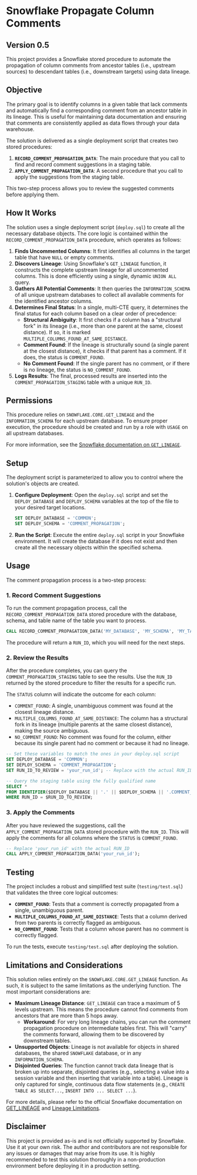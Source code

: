 # Snowflake Propagate Column Comments

## Version 0.5

This project provides a Snowflake stored procedure to automate the propagation of column comments from ancestor tables (i.e., upstream sources) to descendant tables (i.e., downstream targets) using data lineage.

## Objective

The primary goal is to identify columns in a given table that lack comments and automatically find a corresponding comment from an ancestor table in its lineage. This is useful for maintaining data documentation and ensuring that comments are consistently applied as data flows through your data warehouse.

The solution is delivered as a single deployment script that creates two stored procedures:

1.  **`RECORD_COMMENT_PROPAGATION_DATA`**: The main procedure that you call to find and record comment suggestions in a staging table.
2.  **`APPLY_COMMENT_PROPAGATION_DATA`**: A second procedure that you call to apply the suggestions from the staging table.

This two-step process allows you to review the suggested comments before applying them.

## How It Works

The solution uses a single deployment script (`deploy.sql`) to create all the necessary database objects. The core logic is contained within the `RECORD_COMMENT_PROPAGATION_DATA` procedure, which operates as follows:

1.  **Finds Uncommented Columns**: It first identifies all columns in the target table that have `NULL` or empty comments.
2.  **Discovers Lineage**: Using Snowflake's `GET_LINEAGE` function, it constructs the complete upstream lineage for all uncommented columns. This is done efficiently using a single, dynamic `UNION ALL` query.
3.  **Gathers All Potential Comments**: It then queries the `INFORMATION_SCHEMA` of all unique upstream databases to collect all available comments for the identified ancestor columns.
4.  **Determines Final Status**: In a single, multi-CTE query, it determines the final status for each column based on a clear order of precedence:
    *   **Structural Ambiguity**: It first checks if a column has a "structural fork" in its lineage (i.e., more than one parent at the same, closest distance). If so, it is marked `MULTIPLE_COLUMNS_FOUND_AT_SAME_DISTANCE`.
    *   **Comment Found**: If the lineage is structurally sound (a single parent at the closest distance), it checks if that parent has a comment. If it does, the status is `COMMENT_FOUND`.
    *   **No Comment Found**: If the single parent has no comment, or if there is no lineage, the status is `NO_COMMENT_FOUND`.
5.  **Logs Results**: The final, processed results are inserted into the `COMMENT_PROPAGATION_STAGING` table with a unique `RUN_ID`.

## Permissions

This procedure relies on `SNOWFLAKE.CORE.GET_LINEAGE` and the `INFORMATION_SCHEMA` for each upstream database. To ensure proper execution, the procedure should be created and run by a role with `USAGE` on all upstream databases.

For more information, see the [Snowflake documentation on `GET_LINEAGE`](https://docs.snowflake.com/en/sql-reference/functions/get_lineage).

## Setup

The deployment script is parameterized to allow you to control where the solution's objects are created.

1.  **Configure Deployment**: Open the `deploy.sql` script and set the `DEPLOY_DATABASE` and `DEPLOY_SCHEMA` variables at the top of the file to your desired target locations.
    ```sql
    SET DEPLOY_DATABASE = 'COMMON';
    SET DEPLOY_SCHEMA = 'COMMENT_PROPAGATION';
    ```
2.  **Run the Script**: Execute the entire `deploy.sql` script in your Snowflake environment. It will create the database if it does not exist and then create all the necessary objects within the specified schema.

## Usage

The comment propagation process is a two-step process:

### 1. Record Comment Suggestions

To run the comment propagation process, call the `RECORD_COMMENT_PROPAGATION_DATA` stored procedure with the database, schema, and table name of the table you want to process.

```sql
CALL RECORD_COMMENT_PROPAGATION_DATA('MY_DATABASE', 'MY_SCHEMA', 'MY_TABLE');
```

The procedure will return a `RUN_ID`, which you will need for the next steps.

### 2. Review the Results

After the procedure completes, you can query the `COMMENT_PROPAGATION_STAGING` table to see the results. Use the `RUN_ID` returned by the stored procedure to filter the results for a specific run.

The `STATUS` column will indicate the outcome for each column:

*   `COMMENT_FOUND`: A single, unambiguous comment was found at the closest lineage distance.
*   `MULTIPLE_COLUMNS_FOUND_AT_SAME_DISTANCE`: The column has a structural fork in its lineage (multiple parents at the same closest distance), making the source ambiguous.
*   `NO_COMMENT_FOUND`: No comment was found for the column, either because its single parent had no comment or because it had no lineage.

```sql
-- Set these variables to match the ones in your deploy.sql script
SET DEPLOY_DATABASE = 'COMMON';
SET DEPLOY_SCHEMA = 'COMMENT_PROPAGATION';
SET RUN_ID_TO_REVIEW = 'your_run_id'; -- Replace with the actual RUN_ID

-- Query the staging table using the fully qualified name
SELECT *
FROM IDENTIFIER($DEPLOY_DATABASE || '.' || $DEPLOY_SCHEMA || '.COMMENT_PROPAGATION_STAGING')
WHERE RUN_ID = $RUN_ID_TO_REVIEW;
```

### 3. Apply the Comments

After you have reviewed the suggestions, call the `APPLY_COMMENT_PROPAGATION_DATA` stored procedure with the `RUN_ID`. This will apply the comments for all columns where the `STATUS` is `COMMENT_FOUND`.

```sql
-- Replace 'your_run_id' with the actual RUN_ID
CALL APPLY_COMMENT_PROPAGATION_DATA('your_run_id');
```

## Testing

The project includes a robust and simplified test suite (`testing/test.sql`) that validates the three core logical outcomes:

*   **`COMMENT_FOUND`**: Tests that a comment is correctly propagated from a single, unambiguous parent.
*   **`MULTIPLE_COLUMNS_FOUND_AT_SAME_DISTANCE`**: Tests that a column derived from two parents is correctly flagged as ambiguous.
*   **`NO_COMMENT_FOUND`**: Tests that a column whose parent has no comment is correctly flagged.

To run the tests, execute `testing/test.sql` after deploying the solution.

## Limitations and Considerations

This solution relies entirely on the `SNOWFLAKE.CORE.GET_LINEAGE` function. As such, it is subject to the same limitations as the underlying function. The most important considerations are:

*   **Maximum Lineage Distance**: `GET_LINEAGE` can trace a maximum of 5 levels upstream. This means the procedure cannot find comments from ancestors that are more than 5 hops away.
    *   **Workaround**: For very long lineage chains, you can run the comment propagation procedure on intermediate tables first. This will "carry" the comments forward, allowing them to be discovered by downstream tables.
*   **Unsupported Objects**: Lineage is not available for objects in shared databases, the shared `SNOWFLAKE` database, or in any `INFORMATION_SCHEMA`.
*   **Disjointed Queries**: The function cannot track data lineage that is broken up into separate, disjointed queries (e.g., selecting a value into a session variable and then inserting that variable into a table). Lineage is only captured for single, continuous data flow statements (e.g., `CREATE TABLE AS SELECT...`, `INSERT INTO ... SELECT ...`).

For more details, please refer to the official Snowflake documentation on [GET_LINEAGE](https://docs.snowflake.com/en/sql-reference/functions/get_lineage-snowflake-core) and [Lineage Limitations](https://docs.snowflake.com/en/user-guide/ui-snowsight-lineage#limitations-and-considerations).

## Disclaimer

This project is provided as-is and is not officially supported by Snowflake. Use it at your own risk. The author and contributors are not responsible for any issues or damages that may arise from its use. It is highly recommended to test this solution thoroughly in a non-production environment before deploying it in a production setting.
